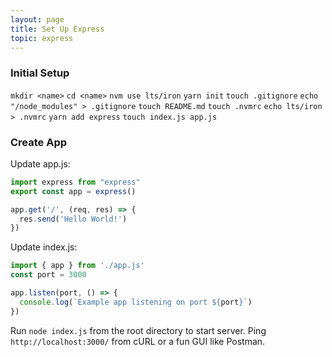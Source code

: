 ```yaml
---
layout: page
title: Set Up Express
topic: express
---
```


### Initial Setup
`mkdir <name>`
`cd <name>`
`nvm use lts/iron`
`yarn init`
`touch .gitignore`
`echo "/node_modules" > .gitignore`
`touch README.md`
`touch .nvmrc`
`echo lts/iron > .nvmrc`
`yarn add express`
`touch index.js app.js`

### Create App
Update app.js:
```js
import express from "express"
export const app = express()

app.get('/', (req, res) => {
  res.send('Hello World!')
})
```

Update index.js:
```js
import { app } from './app.js'
const port = 3000

app.listen(port, () => {
  console.log(`Example app listening on port ${port}`)
})

```

Run `node index.js` from the root directory to start server.
Ping `http://localhost:3000/` from cURL or a fun GUI like Postman.


